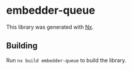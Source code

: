 # embedder-queue

This library was generated with [Nx](https://nx.dev).

## Building

Run `nx build embedder-queue` to build the library.
